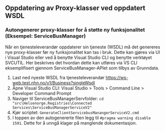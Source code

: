 ## Oppdatering av Proxy-klasser ved oppdatert WSDL

### Autongenerer proxy-klasser for å støtte ny funksjonalitet (Eksempel: ServiceBusManager)
Når en tjenesteleverandør oppdaterer sin tjeneste (WSDL) må det genereres nye proxy-klasser før ny funksjonalitet kan tas i bruk. 
Dette kan gjøres via UI i Visual Studio eller ved å benytte Visual Studio CLI og benytte verktøyet SVCUTIL. 
Her beskrives det hvordan dette kan utføres via VS CLI eksemplifisert gjennom ServiceBusManager-APIet som tilbys av Grunndata. 

1. Last ned nyeste WSDL fra tjenesteleverandør https://ws-web.test.nhn.no/v1/Business?singleWsdl
2. Åpne Visual Studio CLI: Visual Studio > Tools > Command Line > Developer Command Prompt
3. Naviger til ServiceBusManagerServfolder: `cd "src\Helsenorge.Registries\Connected Services\ServiceBusManagerServiceV2"`
4. Kjør scriptet:	`GenerateClientServicebusManangerServiceV2.cmd` 
5. I toppen av den autogenererte filen legg til `#pragma warning disable 1591`. Dette for å unngå klager på manglende dokumentasjon.
